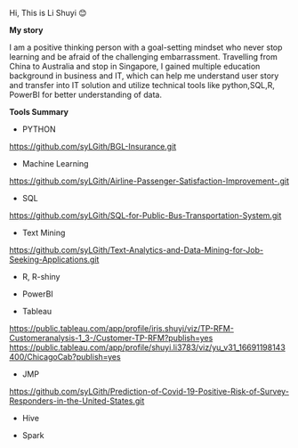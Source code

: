 Hi, This is Li Shuyi 😊

**My story** 

  I am a positive thinking person with a goal-setting mindset who never stop learning and be afraid of the challenging embarrassment. Travelling from China to Australia and stop in Singapore, I gained multiple education background in business and IT, which can help me understand user story and transfer into IT solution and utilize technical tools like python,SQL,R, PowerBI for better understanding of data.

**Tools Summary**

 - PYTHON
 
 https://github.com/syLGith/BGL-Insurance.git 
 
 - Machine Learning

https://github.com/syLGith/Airline-Passenger-Satisfaction-Improvement-.git

 - SQL

https://github.com/syLGith/SQL-for-Public-Bus-Transportation-System.git

 - Text Mining

https://github.com/syLGith/Text-Analytics-and-Data-Mining-for-Job-Seeking-Applications.git

 - R, R-shiny


 - PowerBI


 - Tableau
 
https://public.tableau.com/app/profile/iris.shuyi/viz/TP-RFM-Customeranalysis-1_3-/Customer-TP-RFM?publish=yes
https://public.tableau.com/app/profile/shuyi.li3783/viz/yu_v31_16691198143400/ChicagoCab?publish=yes

 - JMP

https://github.com/syLGith/Prediction-of-Covid-19-Positive-Risk-of-Survey-Responders-in-the-United-States.git

 - Hive


 - Spark



<!---
syLGith/syLGith is a ✨ special ✨ repository because its `README.md` (this file) appears on your GitHub profile.
You can click the Preview link to take a look at your changes.
--->
